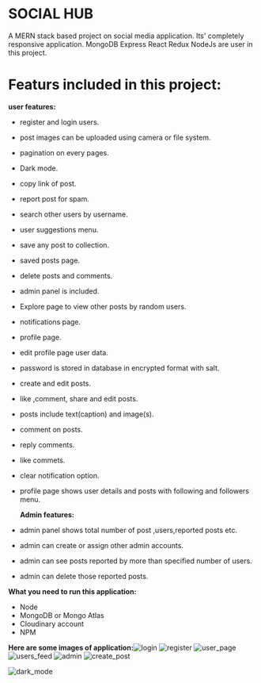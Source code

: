 
# SOCIAL HUB
A MERN stack based project on social media application. Its' completely responsive application.
MongoDB Express React Redux NodeJs are user in this project.

# Featurs included in this project:

**user features:**
 - register and login users. 
 - post images can be uploaded using camera or file system.
 - pagination on every pages.
 - Dark mode.
 - copy link of post.
 - report post for spam.
 - search other users by username.
 - user suggestions menu. 
 - save any post to collection.
 - saved posts page.
 - delete posts and comments.
 - admin panel is included.
 - Explore page to view other posts by random users.
 - notifications page.
 - profile page.
 - edit profile page user data.
 - password is stored in database in encrypted format with salt.
 - create and edit posts.
 - like ,comment, share and edit posts.
 - posts include text(caption) and image(s).
 - comment on posts.
 - reply comments.
 - like commets.
 - clear notification option.
 - profile page shows user details and posts with following and followers menu.



   **Admin features:**
   

 - admin panel shows total number of post ,users,reported posts etc.
 - admin can create or assign other admin accounts.
 - admin can see posts reported by more than specified number of users.
 - admin can delete those reported posts.


**What you need to run this application:**

 - Node 
 - MongoDB or Mongo Atlas
 - Cloudinary account
 - NPM

**Here are some images of application:**![login](https://user-images.githubusercontent.com/54399942/143185924-c5e2f862-8ff1-4f0c-b6ee-fbc310c441fa.png)
![register](https://user-images.githubusercontent.com/54399942/143185993-9fedf1fe-0835-4b80-8099-f5f50e3f75c6.png)
![user_page](https://user-images.githubusercontent.com/54399942/143186019-947fe630-80a3-4045-ae60-a6aae00da666.png)
![users_feed](https://user-images.githubusercontent.com/54399942/143186053-f418a637-f46a-4ea9-b9d3-39cb15101fc7.png)
![admin](https://user-images.githubusercontent.com/54399942/143186231-50bbdba0-64fa-4297-976d-7626c3ffcd81.png)
![create_post](https://user-images.githubusercontent.com/54399942/143186406-c94d5c62-be44-431d-b30e-f5b303fe884e.png)

![dark_mode](https://user-images.githubusercontent.com/54399942/143186101-9f9fe298-6e0c-416f-afc2-2f836021dab7.png)





